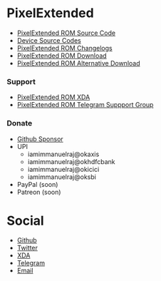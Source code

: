 # PixelExtended

- [PixelExtended ROM Source Code](https://github.com/PixelExtended)
- [Device Source Codes](https://github.com/PixelExtended-Devices)
- [PixelExtended ROM Changelogs](https://github.com/iamimmanuelraj/AOSP/blob/main/CHANGELOGS/PixelExtended.md)
- [PixelExtended ROM Download](https://sourceforge.net/projects/pixelextended/files/jasmine_sprout/)
- [PixelExtended ROM Alternative Download](https://github.com/iamimmanuelraj/AOSP/releases)

### Support
- [PixelExtended ROM XDA]()
- [PixelExtended ROM Telegram Suppport Group](https://t.me/yaa2g)

### Donate
- [Github Sponsor](https://github.com/sponsors/iamimmanuelraj/)
- UPI 
    - iamimmanuelraj@okaxis
    - iamimmanuelraj@okhdfcbank
    - iamimmanuelraj@okicici
    - iamimmanuelraj@oksbi
- PayPal (soon)
- Patreon (soon)

# Social
- [Github](https://github.com/iamimmanuelraj)
- [Twitter](https://twitter.com/iamimmanuelraj)
- [XDA](https://forum.xda-developers.com/m/immanuel-raj.9376270/)
- [Telegram](https://t.me/iamimmanuelraj)
- [Email](mailto:iamimmanuelraj@gmail.com)